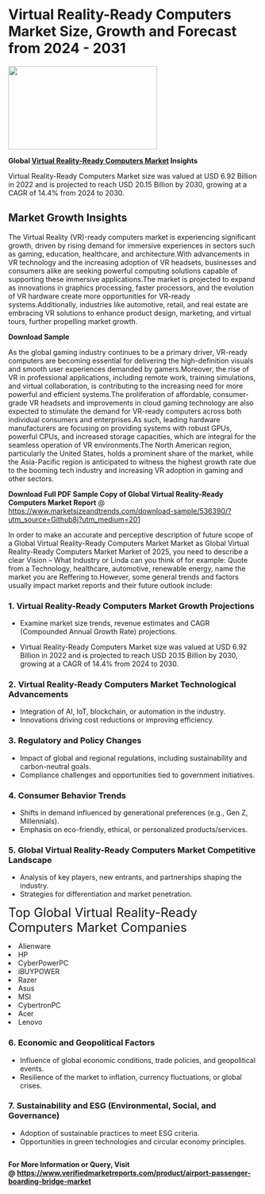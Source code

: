 <H1>Virtual Reality-Ready Computers Market Size, Growth and Forecast from 2024 - 2031</H1><img class="aligncenter size-medium wp-image-584254" src="https://thirdeyenews.in/wp-content/uploads/2024/09/Global-Market-Research-300x168.jpeg" alt="" width="300" height="168" /><p><strong>Global&nbsp;<a href="https://www.marketsizeandtrends.com/download-sample/536390/?utm_source=Github8j?utm_medium=201">Virtual Reality-Ready Computers Market</a> Insights</strong></p><p>Virtual Reality-Ready Computers Market size was valued at USD 6.92 Billion in 2022 and is projected to reach USD 20.15 Billion by 2030, growing at a CAGR of 14.4% from 2024 to 2030.</p><p><h2>Market Growth Insights</h2> <p>The Virtual Reality (VR)-ready computers market is experiencing significant growth, driven by rising demand for immersive experiences in sectors such as gaming, education, healthcare, and architecture.With advancements in VR technology and the increasing adoption of VR headsets, businesses and consumers alike are seeking powerful computing solutions capable of supporting these immersive applications.The market is projected to expand as innovations in graphics processing, faster processors, and the evolution of VR hardware create more opportunities for VR-ready systems.Additionally, industries like automotive, retail, and real estate are embracing VR solutions to enhance product design, marketing, and virtual tours, further propelling market growth.</p> <p><strong>Download Sample</strong></p> <p>As the global gaming industry continues to be a primary driver, VR-ready computers are becoming essential for delivering the high-definition visuals and smooth user experiences demanded by gamers.Moreover, the rise of VR in professional applications, including remote work, training simulations, and virtual collaboration, is contributing to the increasing need for more powerful and efficient systems.The proliferation of affordable, consumer-grade VR headsets and improvements in cloud gaming technology are also expected to stimulate the demand for VR-ready computers across both individual consumers and enterprises.As such, leading hardware manufacturers are focusing on providing systems with robust GPUs, powerful CPUs, and increased storage capacities, which are integral for the seamless operation of VR environments.The North American region, particularly the United States, holds a prominent share of the market, while the Asia-Pacific region is anticipated to witness the highest growth rate due to the booming tech industry and increasing VR adoption in gaming and other sectors.</p> <p><span class=""><strong>Download Full PDF Sample Copy of Global Virtual Reality-Ready Computers Market Report</strong> @ <a href="https://www.marketsizeandtrends.com/download-sample/536390/?utm_source=Github8j?utm_medium=201" target="_blank">https://www.marketsizeandtrends.com/download-sample/536390/?utm_source=Github8j?utm_medium=201</a></span></p><p>In order to make an accurate and perceptive description of future scope of a Global&nbsp;Virtual Reality-Ready Computers Market Market as Global&nbsp;Virtual Reality-Ready Computers Market Market of 2025, you need to describe a clear Vision &ndash; What Industry or Linda can you think of for example: Quote from a Technology, healthcare, automotive, renewable energy, name the market you are Reffering to.However, some general trends and factors usually impact market reports and their future outlook include:</p><h3>1.&nbsp;<strong>Virtual Reality-Ready Computers Market Growth Projections</strong></h3><ul><li>Examine market size trends, revenue estimates and CAGR (Compounded Annual Growth Rate) projections.</li><li><p>Virtual Reality-Ready Computers Market size was valued at USD 6.92 Billion in 2022 and is projected to reach USD 20.15 Billion by 2030, growing at a CAGR of 14.4% from 2024 to 2030.</p></li></ul><h3>2.&nbsp;<strong>Virtual Reality-Ready Computers Market Technological Advancements</strong></h3><ul><li>Integration of AI, IoT, blockchain, or automation in the industry.</li><li>Innovations driving cost reductions or improving efficiency.</li></ul><h3>3.&nbsp;<strong>Regulatory and Policy Changes</strong></h3><ul><li>Impact of global and regional regulations, including sustainability and carbon-neutral goals.</li><li>Compliance challenges and opportunities tied to government initiatives.</li></ul><h3>4.&nbsp;<strong>Consumer Behavior Trends</strong></h3><ul><li>Shifts in demand influenced by generational preferences (e.g., Gen Z, Millennials).</li><li>Emphasis on eco-friendly, ethical, or personalized products/services.</li></ul><h3>5.&nbsp;<strong>Global Virtual Reality-Ready Computers Market Competitive Landscape</strong></h3><ul><li>Analysis of key players, new entrants, and partnerships shaping the industry.</li><li>Strategies for differentiation and market penetration.</li></ul><p data-pm-slice="1 1 []"><span style="color: inherit; font-family: inherit; font-size: 25px;">Top Global Virtual Reality-Ready Computers Market Companies</span></p><div class="" data-test-id=""><p><li>Alienware</li><li> HP</li><li> CyberPowerPC</li><li> iBUYPOWER</li><li> Razer</li><li> Asus</li><li> MSI</li><li> CybertronPC</li><li> Acer</li><li> Lenovo</li></p></div><h3>6.&nbsp;<strong>Economic and Geopolitical Factors</strong></h3><ul><li>Influence of global economic conditions, trade policies, and geopolitical events.</li><li>Resilience of the market to inflation, currency fluctuations, or global crises.</li></ul><h3>7.&nbsp;<strong>Sustainability and ESG (Environmental, Social, and Governance)</strong></h3><ul><li>Adoption of sustainable practices to meet ESG criteria.</li><li>Opportunities in green technologies and circular economy principles.</li></ul><h2><strong style="font-size: 14px;">For More Information or Query, Visit @&nbsp;</strong><a style="background-color: #ffffff; font-size: 14px;" href="https://www.marketsizeandtrends.com/report/virtual-reality-ready-computers-market/" target="_blank">https://www.verifiedmarketreports.com/product/airport-passenger-boarding-bridge-market</a></h2>
